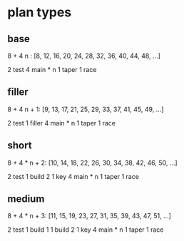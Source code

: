 # plan types

## base

8 + 4 n : [8, 12, 16, 20, 24, 28, 32, 36, 40, 44, 48, ...]

2 test
4 main * n
1 taper
1 race

## filler

8 + 4 n + 1: [9, 13, 17, 21, 25, 29, 33, 37, 41, 45, 49, ...]

2 test
1 filler
4 main * n
1 taper
1 race

## short

8 + 4 * n + 2: [10, 14, 18, 22, 26, 30, 34, 38, 42, 46, 50, ...]

2 test
1 build 2
1 key
4 main * n
1 taper
1 race

## medium

8 + 4 * n + 3: [11, 15, 19, 23, 27, 31, 35, 39, 43, 47, 51, ...]

2 test
1 build 1
1 build 2
1 key
4 main * n
1 taper
1 race

